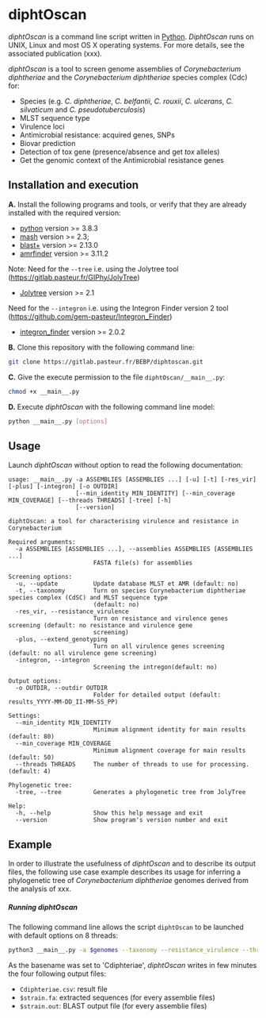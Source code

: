 # diphtOscan

_diphtOscan_ is a command line script written in [Python](https://www.python.org/). _DiphtOscan_ runs on UNIX, Linux and most OS X operating systems.
For more details, see the associated publication (xxx).

_diphtOscan_  is a tool to screen genome assemblies of _Corynebacterium diphtheriae_ and the _Corynebacterium diphtheriae_ species complex (Cdc) for:
 * Species (e.g. _C. diphtheriae_, _C. belfantii_, _C. rouxii_, _C. ulcerans_, _C. silvaticum_ and _C. pseudotuberculosis_)
 * MLST sequence type
 * Virulence loci 
 * Antimicrobial resistance: acquired genes, SNPs
 * Biovar prediction
 * Detection of tox gene (presence/absence and get _tox_ alleles)
 * Get the genomic context of the Antimicrobial resistance genes


## Installation and execution

**A.** Install the following programs and tools, or verify that they are already installed with the required version:
* [python](https://www.python.org/) version >= 3.8.3
* [mash](http://mash.readthedocs.io/en/latest/) version >= 2.3; 
* [blast+](https://blast.ncbi.nlm.nih.gov/Blast.cgi?PAGE_TYPE=BlastDocs&DOC_TYPE=Download) version >= 2.13.0
* [amrfinder](https://github.com/ncbi/amr/wiki) version >= 3.11.2

Note: 
Need for the `--tree` i.e. using the Jolytree tool (https://gitlab.pasteur.fr/GIPhy/JolyTree)
* [Jolytree](https://gitlab.pasteur.fr/GIPhy/JolyTree) version >= 2.1

Need for the `--integron` i.e. using the Integron Finder version 2 tool (https://github.com/gem-pasteur/Integron_Finder)

* [integron_finder](https://github.com/gem-pasteur/Integron_Finder) version >= 2.0.2


**B.** Clone this repository with the following command line:
```bash
git clone https://gitlab.pasteur.fr/BEBP/diphtoscan.git
```

**C.** Give the execute permission to the file `diphtOscan/__main__.py`:
```bash
chmod +x __main__.py
```

**D.** Execute _diphtOscan_ with the following command line model:
```bash
python __main__.py [options]
```

## Usage

Launch _diphtOscan_ without option to read the following documentation:

```
usage: __main__.py -a ASSEMBLIES [ASSEMBLIES ...] [-u] [-t] [-res_vir] [-plus] [-integron] [-o OUTDIR]
                   [--min_identity MIN_IDENTITY] [--min_coverage MIN_COVERAGE] [--threads THREADS] [-tree] [-h]
                   [--version]

diphtOscan: a tool for characterising virulence and resistance in Corynebacterium

Required arguments:
  -a ASSEMBLIES [ASSEMBLIES ...], --assemblies ASSEMBLIES [ASSEMBLIES ...]
                        FASTA file(s) for assemblies

Screening options:
  -u, --update          Update database MLST et AMR (default: no)
  -t, --taxonomy        Turn on species Corynebacterium diphtheriae species complex (CdSC) and MLST sequence type
                        (default: no)
  -res_vir, --resistance_virulence
                        Turn on resistance and virulence genes screening (default: no resistance and virulence gene
                        screening)
  -plus, --extend_genotyping
                        Turn on all virulence genes screening (default: no all virulence gene screening)
  -integron, --integron
                        Screening the intregon(default: no)

Output options:
  -o OUTDIR, --outdir OUTDIR
                        Folder for detailed output (default: results_YYYY-MM-DD_II-MM-SS_PP)

Settings:
  --min_identity MIN_IDENTITY
                        Minimum alignment identity for main results (default: 80)
  --min_coverage MIN_COVERAGE
                        Minimum alignment coverage for main results (default: 50)
  --threads THREADS     The number of threads to use for processing. (default: 4)

Phylogenetic tree:
  -tree, --tree         Generates a phylogenetic tree from JolyTree

Help:
  -h, --help            Show this help message and exit
  --version             Show program's version number and exit
```

## Example

In order to illustrate the usefulness of _diphtOscan_ and to describe its output files, the following use case example describes its usage for inferring a phylogenetic tree of _Corynebacterium diphtheriae_ genomes derived from the analysis of xxx.

##### Running _diphtOscan_

The following command line allows the script `diphtOscan` to be launched with default options on 8 threads:
```bash
python3 __main__.py -a $genomes --taxonomy --resistance_virulence --threads 8 -o Cdiphteriae
```

As the basename was set to 'Cdiphteriae', _diphtOscan_ writes in few minutes the four following output files:

* `Cdiphteriae.csv`: result file 
* `$strain.fa`: extracted sequences (for every assemblie files) 
* `$strain.out`: BLAST output file (for every assemblie files) 





